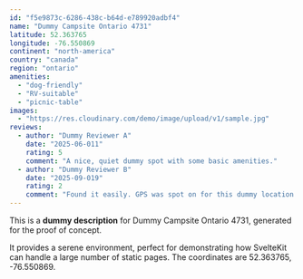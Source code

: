 ```yaml
---
id: "f5e9873c-6286-438c-b64d-e789920adbf4"
name: "Dummy Campsite Ontario 4731"
latitude: 52.363765
longitude: -76.550869
continent: "north-america"
country: "canada"
region: "ontario"
amenities:
  - "dog-friendly"
  - "RV-suitable"
  - "picnic-table"
images:
  - "https://res.cloudinary.com/demo/image/upload/v1/sample.jpg"
reviews:
  - author: "Dummy Reviewer A"
    date: "2025-06-011"
    rating: 5
    comment: "A nice, quiet dummy spot with some basic amenities."
  - author: "Dummy Reviewer B"
    date: "2025-09-019"
    rating: 2
    comment: "Found it easily. GPS was spot on for this dummy location."
---
```


This is a **dummy description** for Dummy Campsite Ontario 4731, generated for the proof of concept.

It provides a serene environment, perfect for demonstrating how SvelteKit can handle a large number of static pages. The coordinates are 52.363765, -76.550869.
